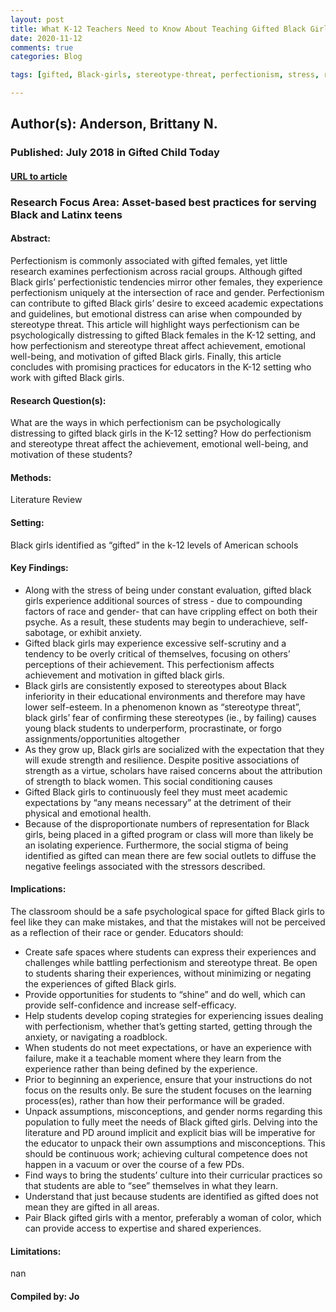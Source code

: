 ```yaml
---
layout: post
title: What K-12 Teachers Need to Know About Teaching Gifted Black Girls Battling Perfectionism and Stereotype Threat
date: 2020-11-12
comments: true
categories: Blog

tags: [gifted, Black-girls, stereotype-threat, perfectionism, stress, race, gender, academic-performance, advanced-placement, Black-students]

---
```


## Author(s): Anderson, Brittany N.

### Published: July 2018 in Gifted Child Today

#### [URL to article](http://eds.a.ebscohost.com.proxy.uchicago.edu/eds/pdfviewer/pdfviewer?vid=1&sid=fc071155-2b4a-45da-87de-740e07033367%40sessionmgr4008)

### Research Focus Area: Asset-based best practices for serving Black and Latinx teens

#### Abstract:
Perfectionism is commonly associated with gifted females, yet little research examines perfectionism across racial groups. Although gifted Black girls’ perfectionistic tendencies mirror other females, they experience perfectionism uniquely at the intersection of race and gender. Perfectionism can contribute to gifted Black girls’ desire to exceed academic expectations and guidelines, but emotional distress can arise when compounded by stereotype threat. This article will highlight ways perfectionism can be psychologically distressing to gifted Black females in the K-12 setting, and how perfectionism and stereotype threat affect achievement, emotional well-being, and motivation of gifted Black girls. Finally, this article concludes with promising practices for educators in the K-12 setting who work with gifted Black girls.


#### Research Question(s):
What are the ways in which perfectionism can be psychologically distressing to gifted black girls in the K-12 setting? How do perfectionism and stereotype threat affect the achievement, emotional well-being, and motivation of these students?


#### Methods:
Literature Review


#### Setting:
Black girls identified as “gifted” in the k-12 levels of American schools


#### Key Findings:

- Along with the stress of being under constant evaluation, gifted black girls experience additional sources of stress - due to compounding factors of race and gender- that can have crippling effect on both their psyche. As a result, these students may begin to underachieve, self-sabotage, or exhibit anxiety.  
- Gifted black girls may experience excessive self-scrutiny and a tendency to be overly critical of themselves, focusing on others’ perceptions of their achievement. This perfectionism affects achievement and motivation in gifted black girls.  
- Black girls are consistently exposed to stereotypes about Black inferiority in their educational environments and therefore may have lower self-esteem. In a phenomenon known as “stereotype threat”, black girls’ fear of confirming these stereotypes (ie., by failing) causes young black students to underperform, procrastinate, or forgo assignments/opportunities altogether  
- As they grow up, Black girls are socialized with the expectation that they will exude strength and resilience. Despite positive associations of strength as a virtue, scholars have raised concerns about the attribution of strength to black women. This social conditioning causes  
- Gifted Black girls to continuously feel they must meet academic expectations by “any means necessary” at the detriment of their physical and emotional health.  
- Because of the disproportionate numbers of representation for Black girls, being placed in a gifted program or class will more than likely be an isolating experience. Furthermore, the social stigma of being identified as gifted can mean there are few social outlets to diffuse the negative feelings associated with the stressors described.


#### Implications:
The classroom should be a safe psychological space for gifted Black girls to feel like they can make mistakes, and that the mistakes will not be perceived as a reflection of their race or gender. Educators should:  
- Create safe spaces where students can express their experiences and challenges while battling perfectionism and stereotype threat. Be open to students sharing their experiences, without minimizing or negating the experiences of gifted Black girls.  
- Provide opportunities for students to “shine” and do well, which can provide self-confidence and increase self-efficacy.  
- Help students develop coping strategies for experiencing issues dealing with perfectionism, whether that’s getting started, getting through the anxiety, or navigating a roadblock.  
- When students do not meet expectations, or have an experience with failure, make it a teachable moment where they learn from the experience rather than being defined by the experience.  
- Prior to beginning an experience, ensure that your instructions do not focus on the results only. Be sure the student focuses on the learning process(es), rather than how their performance will be graded.  
- Unpack assumptions, misconceptions, and gender norms regarding this population to fully meet the needs of Black gifted girls. Delving into the literature and PD around implicit and explicit bias will be imperative for the educator to unpack their own assumptions and misconceptions. This should be continuous work; achieving cultural competence does not happen in a vacuum or over the course of a few PDs.  
- Find ways to bring the students’ culture into their curricular practices so that students are able to “see” themselves in what they learn.  
- Understand that just because students are identified as gifted does not mean they are gifted in all areas.  
- Pair Black gifted girls with a mentor, preferably a woman of color, which can provide access to expertise and shared experiences.


#### Limitations:
nan


#### Compiled by: Jo
